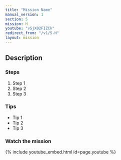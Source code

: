 ```yaml
---
title: "Mission Name"
manual_version: 1
section: 5
mission: H
youtube: "vSjX02FIZCk"
redirect_from: "/v1/5-H"
layout: mission
---
```




## Description

### Steps

1. Step 1
2. Step 2
3. Step 3

### Tips

* Tip 1
* Tip 2
* Tip 3

### Watch the mission

{% include youtube_embed.html id=page.youtube %}

